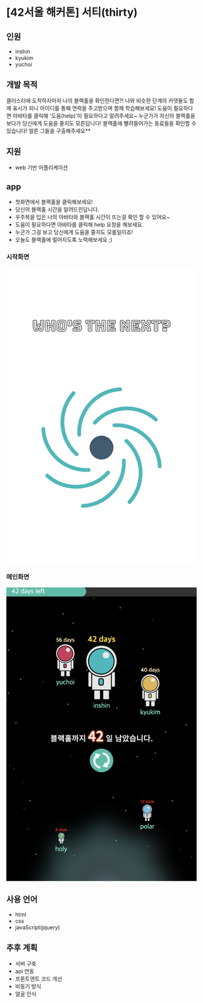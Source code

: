 # [42서울 해커톤] 서티(thirty)
## 인원
- inshin
- kyukim
- yuchoi

## 개발 목적
클러스터에 도착하자마자 나의 블랙홀을 확인한다면?! 나와 비슷한 단계의 카뎃들도 함께 표시가 되니 아이디를 통해 연락을 주고받으며 함께 학습해보세요! 도움이 필요하다면 아바타를 클릭해 '도움(help)'이 필요하다고 알려주세요~ 누군가가 자신의 블랙홀을 보다가 당신에게 도움을 줄지도 모른답니다! 블랙홀에 빨려들어가는 동료들을 확인할 수 있습니다! 얼른 그들을 구출해주세요**

## 지원
- web 기반 어플리케이션

## app
- 첫화면에서 블랙홀을 클릭해보세요!
- 당신의 블랙홀 시간을 알려드린답니다.
- 우주복을 입은 나의 아바타와 블랙홀 시간이 뜨는걸 확인 할 수 있어요~
- 도움이 필요하다면 아바타를 클릭해 help 요청을 해보세요.
- 누군가 그걸 보고 당신에게 도움을 줄지도 모를일이죠!
- 오늘도 블랙홀에 멀어지도록 노력해보세요 ;)

### 시작화면
[![시작화면](./img/sample1.png)](https://42inshin.github.io/whos_the_next/)

### 메인화면
[![메인화면](./img/sample2.png)](https://42inshin.github.io/whos_the_next/)


## 사용 언어
- html
- css
- javaScript(jquery)

## 추후 계획
- 서버 구축
- api 연동
- 프론트엔트 코드 개선
- 비동기 방식
- 얼굴 인식
